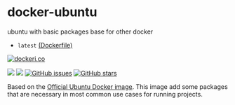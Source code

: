 # docker-ubuntu
ubuntu with basic packages base for other docker

* `latest` [(Dockerfile)](https://github.com/zercle/docker-ubuntu/blob/master/Dockerfile)

[![dockeri.co](http://dockeri.co/image/zercle/docker-ubuntu)](https://registry.hub.docker.com/zercle/docker-ubuntu/)

[![](https://images.microbadger.com/badges/image/zercle/docker-ubuntu.svg)](https://microbadger.com/images/zercle/php-fpm "Get your own image badge on microbadger.com")
[![](https://images.microbadger.com/badges/version/zercle/docker-ubuntu.svg)](https://microbadger.com/images/zercle/php-fpm "Get your own version badge on microbadger.com")
[![GitHub issues](https://img.shields.io/github/issues/zercle/docker-ubuntu.svg "GitHub issues")](https://github.com/zercle/docker-ubuntu)
[![GitHub stars](https://img.shields.io/github/stars/zercle/docker-ubuntu.svg "GitHub stars")](https://github.com/zercle/docker-ubuntu)

Based on the [Official Ubuntu Docker image](https://hub.docker.com/r/_/ubuntu/ "official image").
This image add some packages that are necessary in most common use cases for running projects.
